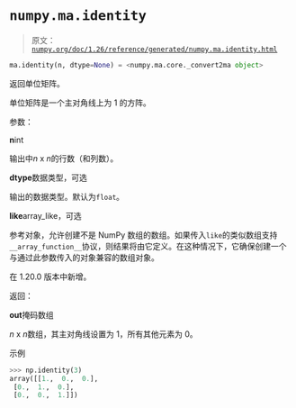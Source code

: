 # `numpy.ma.identity`

> 原文：[`numpy.org/doc/1.26/reference/generated/numpy.ma.identity.html`](https://numpy.org/doc/1.26/reference/generated/numpy.ma.identity.html)

```py
ma.identity(n, dtype=None) = <numpy.ma.core._convert2ma object>
```

返回单位矩阵。

单位矩阵是一个主对角线上为 1 的方阵。

参数：

**n**int

输出中*n* x *n*的行数（和列数）。

**dtype**数据类型，可选

输出的数据类型。默认为`float`。

**like**array_like，可选

参考对象，允许创建不是 NumPy 数组的数组。如果传入`like`的类似数组支持`__array_function__`协议，则结果将由它定义。在这种情况下，它确保创建一个与通过此参数传入的对象兼容的数组对象。

在 1.20.0 版本中新增。

返回：

**out**掩码数组

*n* x *n*数组，其主对角线设置为 1，所有其他元素为 0。

示例

```py
>>> np.identity(3)
array([[1.,  0.,  0.],
 [0.,  1.,  0.],
 [0.,  0.,  1.]]) 
```
